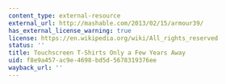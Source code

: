 ```yaml
---
content_type: external-resource
external_url: http://mashable.com/2013/02/15/armour39/
has_external_license_warning: true
license: https://en.wikipedia.org/wiki/All_rights_reserved
status: ''
title: Touchscreen T-Shirts Only a Few Years Away
uid: f8e9a457-ac9e-4698-bd5d-5678319376ee
wayback_url: ''
---
```

